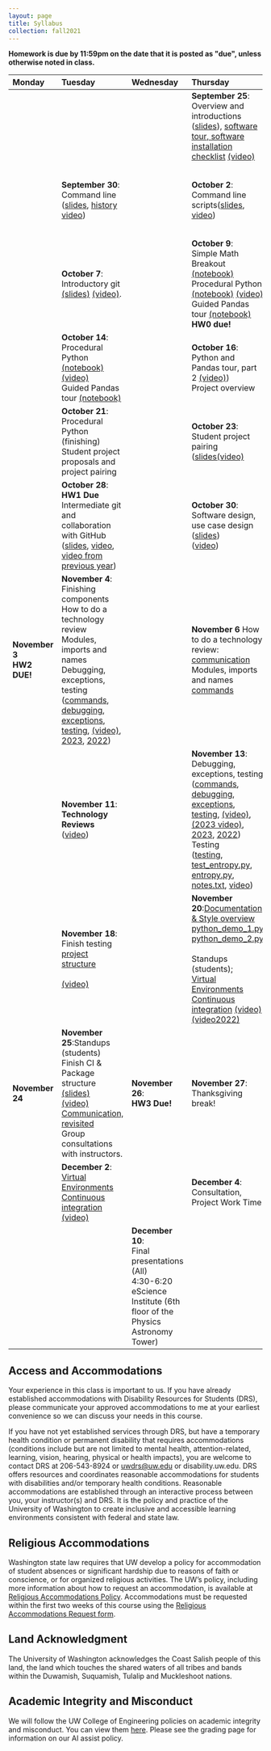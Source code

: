 ```yaml
---
layout: page
title: Syllabus
collection: fall2021
---
```


**Homework is due by 11:59pm on the date that it is posted as "due", unless otherwise noted in class.**

| Monday | Tuesday | Wednesday | Thursday | Friday | Resources |
|:---|:---|:---|:---|:---|:---|
| | | | **September 25**:<br>Overview and introductions ([slides](https://github.com/UWSEDS/lecture-materials/raw/master/01_overview/Course%20Introduction.pptx)), [software tour, software installation checklist](http://uwseds.github.io/software.html) [(video)](https://uw.hosted.panopto.com/Panopto/Pages/Viewer.aspx?id=960b1953-3708-40d0-95b4-b363013104a8) | | [Learning Linux Commands](http://linuxcommand.org/lc3_learning_the_shell.php); [A Whirlwind Tour of Python](https://jakevdp.github.io/WhirlwindTourOfPython/) |
| | **September 30**:<br>Command line ([slides](https://github.com/UWSEDS/lecture-materials/raw/master/02_command_line/02_Command_Line.pptx), [history](https://github.com/UWSEDS/history/blob/master/history.txt) [video](https://uw.hosted.panopto.com/Panopto/Pages/Viewer.aspx?id=be1d6832-b760-440b-93fa-b1fc01318663)) | | **October 2**:<br>Command line scripts([slides](https://github.com/UWSEDS/lecture-materials/blob/master/03_git_intro/03_Command_Line_git.pptx), [video](https://uw.hosted.panopto.com/Panopto/Pages/Viewer.aspx?id=6d6ce5ec-ffa6-4cdf-a4b0-af260132a7de)) | | [Software Carpentry Version Control Lesson](https://swcarpentry.github.io/git-novice/)<br>[Link to HW0](https://classroom.github.com/a/V2tbiguG) |
| | **October 7**:<br>Introductory git [(slides)](https://github.com/UWSEDS/lecture-materials/blob/master/04_jupyter_and_python_intro/04_git_intro.pptx) [(video)](https://uw.hosted.panopto.com/Panopto/Pages/Viewer.aspx?id=6d6ce5ec-ffa6-4cdf-a4b0-af260132a7de). | | **October 9**:<br>Simple Math Breakout [(notebook)](https://raw.githubusercontent.com/UWSEDS/lecture-materials/refs/heads/master/04_jupyter_and_python_intro/simple_math_breakout.ipynb) <br/> Procedural Python [(notebook)](https://raw.githubusercontent.com/UWSEDS/lecture-materials/master/04_jupyter_and_python_intro/python_vars_and_flow_control.ipynb) [(video)](https://uw.hosted.panopto.com/Panopto/Pages/Viewer.aspx?id=376c3b1a-6bc8-4d8a-b1ff-b205013e3484)<br>Guided Pandas tour [(notebook)](https://raw.githubusercontent.com/UWSEDS/lecture-materials/master/05_pandas_more_git/data_manipulation.ipynb) **HW0 due!**| | [Link to HW1](https://classroom.github.com/a/APyTyvzb)<br><br>[Python Data Science Handbook](https://jakevdp.github.io/PythonDataScienceHandbook/)|
| <br> | **October 14**:<br>Procedural Python [(notebook)](https://raw.githubusercontent.com/UWSEDS/lecture-materials/master/04_jupyter_and_python_intro/python_vars_and_flow_control.ipynb) [(video)](https://uw.hosted.panopto.com/Panopto/Pages/Viewer.aspx?id=ef647873-8027-41c9-84a1-b20a0132e509)<br>Guided Pandas tour [(notebook)](https://raw.githubusercontent.com/UWSEDS/lecture-materials/master/05_pandas_more_git/data_manipulation.ipynb) | | **October 16**:<br>Python and Pandas tour, part 2 [(video)](https://uw.hosted.panopto.com/Panopto/Pages/Viewer.aspx?id=b8ddbf98-fbd0-4113-bc80-b20c01381da7)) <br>Project overview | | [Projects](http://uwseds.github.io/projects.html)<br>[Real Python on imports](https://realpython.com/absolute-vs-relative-python-imports/) |
| | **October 21**: <br> Procedural Python (finishing)<br>Student project proposals and project pairing|  | **October 23**:<br>Student project pairing<br> ([slides](https://github.com/UWSEDS/lecture-materials/raw/master/05_pandas_more_git/Version_Control_p2.pptx)[(video)](https://uw.hosted.panopto.com/Panopto/Pages/Viewer.aspx?id=27a63672-62fa-43a7-9caf-b2110133f0d9)<br>| | |
| | **October 28**:<br>**HW1 Due**<br> Intermediate git and collaboration with GitHub <br>([slides](https://github.com/UWSEDS/lecture-materials/raw/master/05_pandas_more_git/05_more_git.pptx), [video](https://uw.hosted.panopto.com/Panopto/Pages/Viewer.aspx?id=3ebd35af-6cf8-4dd3-860f-b21a0142786b), [video from previous year](https://uw.hosted.panopto.com/Panopto/Pages/Viewer.aspx?id=1219450c-4f15-4da7-8e26-af340138242e)) | | **October 30**:<br>Software design, use case design<br>([slides](https://github.com/UWSEDS/lecture-materials/tree/master/09_design/Software_Design.pptx))<br> ([video](https://uw.hosted.panopto.com/Panopto/Pages/Viewer.aspx?id=f1fd7ae0-d913-4536-91a7-b21a0131aab8)) | <br> | [Link to HW2](https://classroom.github.com/a/AnqUljZA)<br>[PEP8](https://www.python.org/dev/peps/pep-0008/)<br>[Google Python Style Guide](http://google.github.io/styleguide/pyguide.html) |
| **November 3** <br> **HW2 DUE!** | **November 4**:<br>Finishing components<br>How to do a technology review<br>Modules, imports and names<br>Debugging, exceptions, testing<br>([commands](https://github.com/UWSEDS/lecture-materials/blob/master/modules_imports_names/notes.txt), [debugging](https://raw.githubusercontent.com/UWSEDS/lecture-materials/master/07_debug_exceptions_testing/Debugging.ipynb), [exceptions](https://raw.githubusercontent.com/UWSEDS/lecture-materials/master/07_debug_exceptions_testing/Exceptions.ipynb), [testing](https://raw.githubusercontent.com/UWSEDS/lecture-materials/master/07_debug_exceptions_testing/Unit-tests.ipynb), [(video)](https://uw.hosted.panopto.com/Panopto/Pages/Viewer.aspx?id=441a76e6-d283-42aa-8df5-b21f0143a07e), [2023](https://uw.hosted.panopto.com/Panopto/Pages/Viewer.aspx?id=b037b6fb-4a17-4459-9e6e-b0b301421eec), [2022](https://uw.hosted.panopto.com/Panopto/Pages/Viewer.aspx?id=3f9234aa-5773-4567-b4c7-af470141afc6))  | | **November 6** How to do a technology review: [communication](https://github.com/UWSEDS/lecture-materials/blob/master/communication.pptx?raw=true)<br>Modules, imports and names<br>[commands](https://github.com/UWSEDS/lecture-materials/blob/master/modules_imports_names/notes.txt)|| Examples: [simple pip](https://github.com/dacb/codebase), [simple conda](https://github.com/dacb/codebase_conda), [entropy example](https://github.com/uwseds/entropy)|
| | **November 11**:<br>**Technology Reviews**<br>([video](https://uw.hosted.panopto.com/Panopto/Pages/Viewer.aspx?id=1c80089c-716f-46a1-bf04-b0ba01425f54)) |  | **November 13**:  Debugging, exceptions, testing<br>([commands](https://github.com/UWSEDS/lecture-materials/blob/master/modules_imports_names/notes.txt), [debugging](https://raw.githubusercontent.com/UWSEDS/lecture-materials/master/07_debug_exceptions_testing/Debugging.ipynb), [exceptions](https://raw.githubusercontent.com/UWSEDS/lecture-materials/master/07_debug_exceptions_testing/Exceptions.ipynb), [testing](https://raw.githubusercontent.com/UWSEDS/lecture-materials/master/07_debug_exceptions_testing/Unit-tests.ipynb), [(video)](https://uw.hosted.panopto.com/Panopto/Pages/Viewer.aspx?id=9190ad28-597a-4916-b4f1-b22801470b3a), [(2023 video)](https://uw.hosted.panopto.com/Panopto/Pages/Viewer.aspx?id=441a76e6-d283-42aa-8df5-b21f0143a07e), [2023](https://uw.hosted.panopto.com/Panopto/Pages/Viewer.aspx?id=b037b6fb-4a17-4459-9e6e-b0b301421eec), [2022](https://uw.hosted.panopto.com/Panopto/Pages/Viewer.aspx?id=3f9234aa-5773-4567-b4c7-af470141afc6)) <br>Testing<br>([testing](https://raw.githubusercontent.com/UWSEDS/lecture-materials/master/07_debug_exceptions_testing/Unit-tests.ipynb), [test_entropy.py](https://raw.githubusercontent.com/UWSEDS/lecture-materials/master/07_debug_exceptions_testing/entropy/tests/test_entropy.py), [entropy.py](https://raw.githubusercontent.com/UWSEDS/lecture-materials/master/07_debug_exceptions_testing/entropy/entropy.py), [notes.txt](https://raw.githubusercontent.com/UWSEDS/lecture-materials/master/07_debug_exceptions_testing/notes.txt), [video](https://uw.hosted.panopto.com/Panopto/Pages/Viewer.aspx?id=b037b6fb-4a17-4459-9e6e-b0b301421eec)) |  **November 14** <br> |
| | **November 18**:<br>Finish testing<br>[project structure](https://github.com/UWSEDS/lecture-materials/blob/master/08_package_structure/08_package_structure.pptx)<br><br>[(video)](https://uw.hosted.panopto.com/Panopto/Pages/Viewer.aspx?id=ad80dd7f-7dc0-4306-9c98-b22d0142ec8b)  | | **November 20**:[Documentation & Style overview](https://github.com/UWSEDS/lecture-materials/raw/master/06_documentation_and_style/style_active_learning.pptx)<br>[python_demo_1.py](https://raw.githubusercontent.com/UWSEDS/lecture-materials/master/06_documentation_and_style/python_demo_1.py)<br>[python_demo_2.py](https://raw.githubusercontent.com/UWSEDS/lecture-materials/master/06_documentation_and_style/python_demo_2.py)<br><br>Standups (students); <br>[Virtual Environments](https://github.com/UWSEDS/lecture-materials/raw/master/10_virtual_envs_and_continuous_integration/virtual_environments.pptx)<br>[Continuous integration](https://github.com/UWSEDS/lecture-materials/blob/master/10_virtual_envs_and_continuous_integration/continous_integration.pptx?raw=true) [(video)](https://uw.hosted.panopto.com/Panopto/Pages/Viewer.aspx?id=1e94b57c-2dab-4610-a6a4-b0c80142d5d5)[(video2022)](https://uw.hosted.panopto.com/Panopto/Pages/Viewer.aspx?id=02fc5948-dbe1-4a6a-a295-af5e0147268c) | |[Link to HW3](https://classroom.github.com/a/WYWOzEU8) |
|**November 24** <br> | **November 25**:Standups (students)<br>Finish CI & Package structure [(slides)](https://github.com/UWSEDS/lecture-materials/blob/master/08_package_structure/ProjectStructure_Packaging.pdf)<br>[(video)](https://uw.hosted.panopto.com/Panopto/Pages/Viewer.aspx?id=02fc5948-dbe1-4a6a-a295-af5e0147268c) <br>[Communication, revisited](https://github.com/UWSEDS/lecture-materials/blob/master/communication.pptx?raw=true)<br> Group consultations with instructors.<br> | **November 26**: <br>**HW3 Due!**<br>| **November 27**:<br>Thanksgiving break! | | [Link to HW4](https://classroom.github.com/a/i_YGfgnD) [codebase CI example](https://github.com/dacb/codebase) and [codebase complete example](https://github.com/dacb/codebase_github_actions)|
| | **December 2**:<br> [Virtual Environments](https://github.com/UWSEDS/lecture-materials/raw/master/10_virtual_envs_and_continuous_integration/virtual_environments.pptx)<br>[Continuous integration](https://github.com/UWSEDS/lecture-materials/blob/master/10_virtual_envs_and_continuous_integration/continous_integration.pptx?raw=true)<br>[(video)](https://uw.hosted.panopto.com/Panopto/Pages/Viewer.aspx?id=53dc3230-87e7-48a9-9e17-b23b014372da) | | **December 4**:<br>Consultation, Project Work Time | | |
| | | **December 10**:<br>Final presentations (All)<br>4:30-6:20 eScience Institute (6th floor of the Physics Astronomy Tower)| | |

## Access and Accommodations

Your experience in this class is important to us. If you have already established accommodations with Disability Resources for Students (DRS), please communicate your approved accommodations to me at your earliest convenience so we can discuss your needs in this course.

If you have not yet established services through DRS, but have a temporary health condition or permanent disability that requires accommodations (conditions include but are not limited to mental health, attention-related, learning, vision, hearing, physical or health impacts), you are welcome to contact DRS at 206-543-8924 or <uwdrs@uw.edu> or disability.uw.edu. DRS offers resources and coordinates reasonable accommodations for students with disabilities and/or temporary health conditions. Reasonable accommodations are established through an interactive process between you, your instructor(s) and DRS. It is the policy and practice of the University of Washington to create inclusive and accessible learning environments consistent with federal and state law.

## Religious Accommodations

Washington state law requires that UW develop a policy for accommodation of student absences or significant hardship due to reasons of faith or conscience, or for organized religious activities. The UW’s policy, including more information about how to request an accommodation, is available at [Religious Accommodations Policy](https://registrar.washington.edu/staffandfaculty/religious-accommodations-policy/). Accommodations must be requested within the first two weeks of this course using the [Religious Accommodations Request form](https://registrar.washington.edu/students/religious-accommodations-request/).

## Land Acknowledgment

The University of Washington acknowledges the Coast Salish people of this land, the land which touches the shared waters of all tribes and bands within the Duwamish, Suquamish, Tulalip and Muckleshoot nations.

## Academic Integrity and Misconduct

We will follow the UW College of Engineering policies on academic integrity and misconduct.  You can view them [here](https://www.engr.washington.edu/current/policies/academic-integrity-misconduct).  Please see the grading page for information on our AI assist policy.
